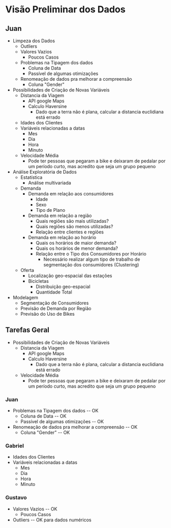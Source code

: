 # Visão Preliminar dos Dados

## Juan

- Limpeza dos Dados
  - Outliers
  - Valores Vazios
    - Poucos Casos
  - Problemas na Tipagem dos dados
    - Coluna de Data
    - Passível de algumas otimizações
  - Renomeação de dados pra melhorar a compreensão
    - Coluna "Gender"
- Possibilidades de Criação de Novas Variáveis
  - Distancia da Viagem
    - API google Maps
    - Calculo Haversine
      - Dado que a terra não é plana, calcular a distancia euclidiana está errado
  - Idades dos Clientes
  - Variáveis relacionadas a datas
    - Mes
    - Dia
    - Hora
    - Minuto
  - Velocidade Média
    - Pode ter pessoas que pegaram a bike e deixaram de pedalar por um período curto, mas acredito que seja um grupo pequeno
- Análise Exploratória de Dados
  - Estatística
    - Análise multivariada
  - Demanda
    - Demanda em relação aos consumidores
      - Idade
      - Sexo
      - Tipo de Plano
    - Demanda em relação a região
      - Quais regiões são mais utilizadas?
      - Quais regiões são menos utilizadas?
      - Relação entre clientes e regiões
    - Demanda em relação ao horário
      - Quais os horários de maior demanda?
      - Quais os horários de menor demanda?
      - Relação entre o Tipo dos Consumidores por Horário
        - Necessário realizar algum tipo de trabalho de segmentação dos consumidores (Clustering)
  - Oferta
    - Localização geo-espacial das estações
    - Bicicletas
      - Distribuição geo-espacial
      - Quantidade Total
- Modelagem
  - Segmentação de Consumidores
  - Previsão de Demanda por Região
  - Previsão do Uso de Bikes


## Tarefas Geral

- Possibilidades de Criação de Novas Variáveis
  - Distancia da Viagem
    - API google Maps
    - Calculo Haversine
      - Dado que a terra não é plana, calcular a distancia euclidiana está errado
  - Velocidade Média
    - Pode ter pessoas que pegaram a bike e deixaram de pedalar por um período curto, mas acredito que seja um grupo pequeno

### Juan

- Problemas na Tipagem dos dados -- OK
  - Coluna de Data -- OK
  - Passível de algumas otimizações -- OK
- Renomeação de dados pra melhorar a compreensão -- OK
  - Coluna "Gender" -- OK

### Gabriel

- Idades dos Clientes
- Variáveis relacionadas a datas
  - Mes
  - Dia
  - Hora
  - Minuto

### Gustavo
- Valores Vazios  -- OK
    - Poucos Casos
- Outliers    -- OK para dados numéricos 
